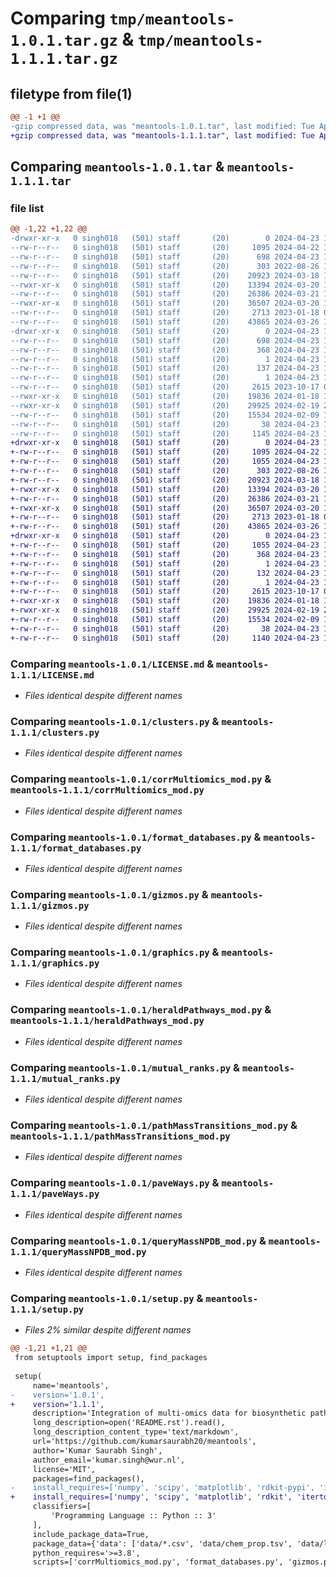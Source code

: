 # Comparing `tmp/meantools-1.0.1.tar.gz` & `tmp/meantools-1.1.1.tar.gz`

## filetype from file(1)

```diff
@@ -1 +1 @@
-gzip compressed data, was "meantools-1.0.1.tar", last modified: Tue Apr 23 11:34:32 2024, max compression
+gzip compressed data, was "meantools-1.1.1.tar", last modified: Tue Apr 23 11:38:13 2024, max compression
```

## Comparing `meantools-1.0.1.tar` & `meantools-1.1.1.tar`

### file list

```diff
@@ -1,22 +1,22 @@
-drwxr-xr-x   0 singh018   (501) staff       (20)        0 2024-04-23 11:34:32.362681 meantools-1.0.1/
--rw-r--r--   0 singh018   (501) staff       (20)     1095 2024-04-22 10:08:19.000000 meantools-1.0.1/LICENSE.md
--rw-r--r--   0 singh018   (501) staff       (20)      698 2024-04-23 11:34:32.362517 meantools-1.0.1/PKG-INFO
--rw-r--r--   0 singh018   (501) staff       (20)      303 2022-08-26 12:41:43.000000 meantools-1.0.1/README.rst
--rw-r--r--   0 singh018   (501) staff       (20)    20923 2024-03-18 13:52:25.000000 meantools-1.0.1/clusters.py
--rwxr-xr-x   0 singh018   (501) staff       (20)    13394 2024-03-20 14:55:54.000000 meantools-1.0.1/corrMultiomics_mod.py
--rw-r--r--   0 singh018   (501) staff       (20)    26386 2024-03-21 15:50:55.000000 meantools-1.0.1/format_databases.py
--rwxr-xr-x   0 singh018   (501) staff       (20)    36507 2024-03-20 14:05:01.000000 meantools-1.0.1/gizmos.py
--rw-r--r--   0 singh018   (501) staff       (20)     2713 2023-01-18 07:39:12.000000 meantools-1.0.1/graphics.py
--rw-r--r--   0 singh018   (501) staff       (20)    43865 2024-03-26 13:56:41.000000 meantools-1.0.1/heraldPathways_mod.py
-drwxr-xr-x   0 singh018   (501) staff       (20)        0 2024-04-23 11:34:32.362280 meantools-1.0.1/meantools.egg-info/
--rw-r--r--   0 singh018   (501) staff       (20)      698 2024-04-23 11:34:32.000000 meantools-1.0.1/meantools.egg-info/PKG-INFO
--rw-r--r--   0 singh018   (501) staff       (20)      368 2024-04-23 11:34:32.000000 meantools-1.0.1/meantools.egg-info/SOURCES.txt
--rw-r--r--   0 singh018   (501) staff       (20)        1 2024-04-23 11:34:32.000000 meantools-1.0.1/meantools.egg-info/dependency_links.txt
--rw-r--r--   0 singh018   (501) staff       (20)      137 2024-04-23 11:34:32.000000 meantools-1.0.1/meantools.egg-info/requires.txt
--rw-r--r--   0 singh018   (501) staff       (20)        1 2024-04-23 11:34:32.000000 meantools-1.0.1/meantools.egg-info/top_level.txt
--rw-r--r--   0 singh018   (501) staff       (20)     2615 2023-10-17 08:52:57.000000 meantools-1.0.1/mutual_ranks.py
--rwxr-xr-x   0 singh018   (501) staff       (20)    19836 2024-01-18 12:21:15.000000 meantools-1.0.1/pathMassTransitions_mod.py
--rwxr-xr-x   0 singh018   (501) staff       (20)    29925 2024-02-19 22:25:39.000000 meantools-1.0.1/paveWays.py
--rw-r--r--   0 singh018   (501) staff       (20)    15534 2024-02-09 11:11:38.000000 meantools-1.0.1/queryMassNPDB_mod.py
--rw-r--r--   0 singh018   (501) staff       (20)       38 2024-04-23 11:34:32.362735 meantools-1.0.1/setup.cfg
--rw-r--r--   0 singh018   (501) staff       (20)     1145 2024-04-23 11:34:23.000000 meantools-1.0.1/setup.py
+drwxr-xr-x   0 singh018   (501) staff       (20)        0 2024-04-23 11:38:13.511704 meantools-1.1.1/
+-rw-r--r--   0 singh018   (501) staff       (20)     1095 2024-04-22 10:08:19.000000 meantools-1.1.1/LICENSE.md
+-rw-r--r--   0 singh018   (501) staff       (20)     1055 2024-04-23 11:38:13.511406 meantools-1.1.1/PKG-INFO
+-rw-r--r--   0 singh018   (501) staff       (20)      303 2022-08-26 12:41:43.000000 meantools-1.1.1/README.rst
+-rw-r--r--   0 singh018   (501) staff       (20)    20923 2024-03-18 13:52:25.000000 meantools-1.1.1/clusters.py
+-rwxr-xr-x   0 singh018   (501) staff       (20)    13394 2024-03-20 14:55:54.000000 meantools-1.1.1/corrMultiomics_mod.py
+-rw-r--r--   0 singh018   (501) staff       (20)    26386 2024-03-21 15:50:55.000000 meantools-1.1.1/format_databases.py
+-rwxr-xr-x   0 singh018   (501) staff       (20)    36507 2024-03-20 14:05:01.000000 meantools-1.1.1/gizmos.py
+-rw-r--r--   0 singh018   (501) staff       (20)     2713 2023-01-18 07:39:12.000000 meantools-1.1.1/graphics.py
+-rw-r--r--   0 singh018   (501) staff       (20)    43865 2024-03-26 13:56:41.000000 meantools-1.1.1/heraldPathways_mod.py
+drwxr-xr-x   0 singh018   (501) staff       (20)        0 2024-04-23 11:38:13.511083 meantools-1.1.1/meantools.egg-info/
+-rw-r--r--   0 singh018   (501) staff       (20)     1055 2024-04-23 11:38:13.000000 meantools-1.1.1/meantools.egg-info/PKG-INFO
+-rw-r--r--   0 singh018   (501) staff       (20)      368 2024-04-23 11:38:13.000000 meantools-1.1.1/meantools.egg-info/SOURCES.txt
+-rw-r--r--   0 singh018   (501) staff       (20)        1 2024-04-23 11:38:13.000000 meantools-1.1.1/meantools.egg-info/dependency_links.txt
+-rw-r--r--   0 singh018   (501) staff       (20)      132 2024-04-23 11:38:13.000000 meantools-1.1.1/meantools.egg-info/requires.txt
+-rw-r--r--   0 singh018   (501) staff       (20)        1 2024-04-23 11:38:13.000000 meantools-1.1.1/meantools.egg-info/top_level.txt
+-rw-r--r--   0 singh018   (501) staff       (20)     2615 2023-10-17 08:52:57.000000 meantools-1.1.1/mutual_ranks.py
+-rwxr-xr-x   0 singh018   (501) staff       (20)    19836 2024-01-18 12:21:15.000000 meantools-1.1.1/pathMassTransitions_mod.py
+-rwxr-xr-x   0 singh018   (501) staff       (20)    29925 2024-02-19 22:25:39.000000 meantools-1.1.1/paveWays.py
+-rw-r--r--   0 singh018   (501) staff       (20)    15534 2024-02-09 11:11:38.000000 meantools-1.1.1/queryMassNPDB_mod.py
+-rw-r--r--   0 singh018   (501) staff       (20)       38 2024-04-23 11:38:13.511765 meantools-1.1.1/setup.cfg
+-rw-r--r--   0 singh018   (501) staff       (20)     1140 2024-04-23 11:38:03.000000 meantools-1.1.1/setup.py
```

### Comparing `meantools-1.0.1/LICENSE.md` & `meantools-1.1.1/LICENSE.md`

 * *Files identical despite different names*

### Comparing `meantools-1.0.1/clusters.py` & `meantools-1.1.1/clusters.py`

 * *Files identical despite different names*

### Comparing `meantools-1.0.1/corrMultiomics_mod.py` & `meantools-1.1.1/corrMultiomics_mod.py`

 * *Files identical despite different names*

### Comparing `meantools-1.0.1/format_databases.py` & `meantools-1.1.1/format_databases.py`

 * *Files identical despite different names*

### Comparing `meantools-1.0.1/gizmos.py` & `meantools-1.1.1/gizmos.py`

 * *Files identical despite different names*

### Comparing `meantools-1.0.1/graphics.py` & `meantools-1.1.1/graphics.py`

 * *Files identical despite different names*

### Comparing `meantools-1.0.1/heraldPathways_mod.py` & `meantools-1.1.1/heraldPathways_mod.py`

 * *Files identical despite different names*

### Comparing `meantools-1.0.1/mutual_ranks.py` & `meantools-1.1.1/mutual_ranks.py`

 * *Files identical despite different names*

### Comparing `meantools-1.0.1/pathMassTransitions_mod.py` & `meantools-1.1.1/pathMassTransitions_mod.py`

 * *Files identical despite different names*

### Comparing `meantools-1.0.1/paveWays.py` & `meantools-1.1.1/paveWays.py`

 * *Files identical despite different names*

### Comparing `meantools-1.0.1/queryMassNPDB_mod.py` & `meantools-1.1.1/queryMassNPDB_mod.py`

 * *Files identical despite different names*

### Comparing `meantools-1.0.1/setup.py` & `meantools-1.1.1/setup.py`

 * *Files 2% similar despite different names*

```diff
@@ -1,21 +1,21 @@
 from setuptools import setup, find_packages
 
 setup(
     name='meantools',
-    version='1.0.1',
+    version='1.1.1',
     description='Integration of multi-omics data for biosynthetic pathway discovery',
     long_description=open('README.rst').read(),
     long_description_content_type='text/markdown',
     url='https://github.com/kumarsaurabh20/meantools',
     author='Kumar Saurabh Singh',
     author_email='kumar.singh@wur.nl',
     license='MIT',
     packages=find_packages(),
-    install_requires=['numpy', 'scipy', 'matplotlib', 'rdkit-pypi', 'itertools', 'networkx', 'pandas', 'sqlite3', 'tqdm', 'svgutils', 'svgelements', 'scipy', 'markov_clustering', 'seaborn', 'subprocess'],
+    install_requires=['numpy', 'scipy', 'matplotlib', 'rdkit', 'itertools', 'networkx', 'pandas', 'sqlite3', 'tqdm', 'svgutils', 'svgelements', 'scipy', 'markov_clustering', 'seaborn', 'subprocess'],
     classifiers=[
         'Programming Language :: Python :: 3'
     ],
     include_package_data=True,
     package_data={'data': ['data/*.csv', 'data/chem_prop.tsv', 'data/lotus_v101023.sqlite', 'data/mvc.db', 'cluster_one-1.0.jar']},
     python_requires='>=3.8',
     scripts=['corrMultiomics_mod.py', 'format_databases.py', 'gizmos.py', 'heraldPathways_mod.py', 'mutual_ranks.py', 'pathMassTransitions_mod.py', 'paveWays.py', 'queryMassNPDB_mod.py', 'clusters.py', 'graphics.py']
```

